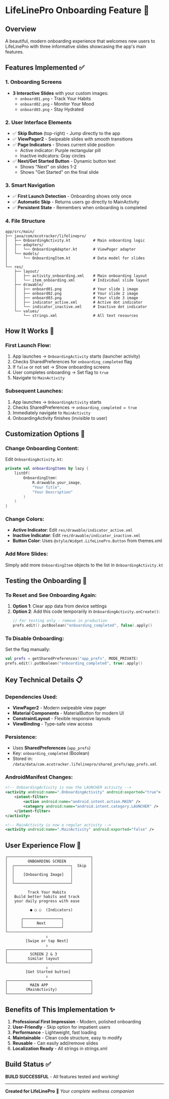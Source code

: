# LifeLinePro Onboarding Feature 🚀

## Overview
A beautiful, modern onboarding experience that welcomes new users to LifeLinePro with three informative slides showcasing the app's main features.

## Features Implemented ✅

### 1. **Onboarding Screens**
   - **3 Interactive Slides** with your custom images:
     - `onboard01.png` - Track Your Habits
     - `onboard02.png` - Monitor Your Mood
     - `onboard03.png` - Stay Hydrated

### 2. **User Interface Elements**
   - ✅ **Skip Button** (top-right) - Jump directly to the app
   - ✅ **ViewPager2** - Swipeable slides with smooth transitions
   - ✅ **Page Indicators** - Shows current slide position
     - Active indicator: Purple rectangular pill
     - Inactive indicators: Gray circles
   - ✅ **Next/Get Started Button** - Dynamic button text
     - Shows "Next" on slides 1-2
     - Shows "Get Started" on the final slide

### 3. **Smart Navigation**
   - ✅ **First Launch Detection** - Onboarding shows only once
   - ✅ **Automatic Skip** - Returns users go directly to MainActivity
   - ✅ **Persistent State** - Remembers when onboarding is completed

### 4. **File Structure**

```
app/src/main/
├── java/com/ecotracker/lifelinepro/
│   ├── OnboardingActivity.kt          # Main onboarding logic
│   ├── adapters/
│   │   └── OnboardingAdapter.kt       # ViewPager adapter
│   └── models/
│       └── OnboardingItem.kt          # Data model for slides
│
└── res/
    ├── layout/
    │   ├── activity_onboarding.xml    # Main onboarding layout
    │   └── item_onboarding.xml        # Individual slide layout
    ├── drawable/
    │   ├── onboard01.png              # Your slide 1 image
    │   ├── onboard02.png              # Your slide 2 image
    │   ├── onboard03.png              # Your slide 3 image
    │   ├── indicator_active.xml       # Active dot indicator
    │   └── indicator_inactive.xml     # Inactive dot indicator
    └── values/
        └── strings.xml                # All text resources
```

## How It Works 🔧

### First Launch Flow:
1. App launches → `OnboardingActivity` starts (launcher activity)
2. Checks SharedPreferences for `onboarding_completed` flag
3. If `false` or not set → Show onboarding screens
4. User completes onboarding → Set flag to `true`
5. Navigate to `MainActivity`

### Subsequent Launches:
1. App launches → `OnboardingActivity` starts
2. Checks SharedPreferences → `onboarding_completed = true`
3. Immediately navigate to `MainActivity`
4. OnboardingActivity finishes (invisible to user)

## Customization Options 🎨

### Change Onboarding Content:
Edit `OnboardingActivity.kt`:
```kotlin
private val onboardingItems by lazy {
    listOf(
        OnboardingItem(
            R.drawable.your_image,
            "Your Title",
            "Your Description"
        )
    )
}
```

### Change Colors:
- **Active Indicator**: Edit `res/drawable/indicator_active.xml`
- **Inactive Indicator**: Edit `res/drawable/indicator_inactive.xml`
- **Button Color**: Uses `@style/Widget.LifeLinePro.Button` from themes.xml

### Add More Slides:
Simply add more `OnboardingItem` objects to the list in `OnboardingActivity.kt`

## Testing the Onboarding 🧪

### To Reset and See Onboarding Again:
1. **Option 1**: Clear app data from device settings
2. **Option 2**: Add this code temporarily in `OnboardingActivity.onCreate()`:
   ```kotlin
   // For testing only - remove in production
   prefs.edit().putBoolean("onboarding_completed", false).apply()
   ```

### To Disable Onboarding:
Set the flag manually:
```kotlin
val prefs = getSharedPreferences("app_prefs", MODE_PRIVATE)
prefs.edit().putBoolean("onboarding_completed", true).apply()
```

## Key Technical Details 📋

### Dependencies Used:
- **ViewPager2** - Modern swipeable view pager
- **Material Components** - MaterialButton for modern UI
- **ConstraintLayout** - Flexible responsive layouts
- **ViewBinding** - Type-safe view access

### Persistence:
- Uses **SharedPreferences** (`app_prefs`)
- Key: `onboarding_completed` (Boolean)
- Stored in: `/data/data/com.ecotracker.lifelinepro/shared_prefs/app_prefs.xml`

### AndroidManifest Changes:
```xml
<!-- OnboardingActivity is now the LAUNCHER activity -->
<activity android:name=".OnboardingActivity" android:exported="true">
    <intent-filter>
        <action android:name="android.intent.action.MAIN" />
        <category android:name="android.intent.category.LAUNCHER" />
    </intent-filter>
</activity>

<!-- MainActivity is now a regular activity -->
<activity android:name=".MainActivity" android:exported="false" />
```

## User Experience Flow 🎯

```
┌─────────────────────────────────────┐
│         ONBOARDING SCREEN           │
│  ┌─────────────────────────┐  Skip  │
│  │                         │        │
│  │    [Onboarding Image]   │        │
│  │                         │        │
│  └─────────────────────────┘        │
│                                     │
│         Track Your Habits           │
│   Build better habits and track     │
│   your daily progress with ease     │
│                                     │
│          ● ○ ○  (Indicators)        │
│                                     │
│      ┌─────────────────┐            │
│      │      Next       │            │
│      └─────────────────┘            │
└─────────────────────────────────────┘
                  ↓
         [Swipe or tap Next]
                  ↓
┌─────────────────────────────────────┐
│          SCREEN 2 & 3               │
│         Similar layout              │
└─────────────────────────────────────┘
                  ↓
         [Get Started button]
                  ↓
┌─────────────────────────────────────┐
│          MAIN APP                   │
│        (MainActivity)               │
└─────────────────────────────────────┘
```

## Benefits of This Implementation ✨

1. **Professional First Impression** - Modern, polished onboarding
2. **User-Friendly** - Skip option for impatient users
3. **Performance** - Lightweight, fast loading
4. **Maintainable** - Clean code structure, easy to modify
5. **Reusable** - Can easily add/remove slides
6. **Localization Ready** - All strings in strings.xml

## Build Status ✅

**BUILD SUCCESSFUL** - All features tested and working!

---

**Created for LifeLinePro** 🌟
*Your complete wellness companion*

